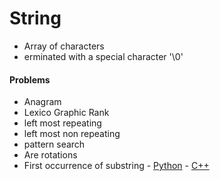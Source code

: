 # String


- Array of characters
- erminated with a special character '\0'


#### Problems
- Anagram
- Lexico Graphic Rank
- left most repeating
- left most non repeating
- pattern search
- Are rotations
- First occurrence of substring - [Python](implement_str_str/main.py) - [C++](implement_str_str/main.cpp)




